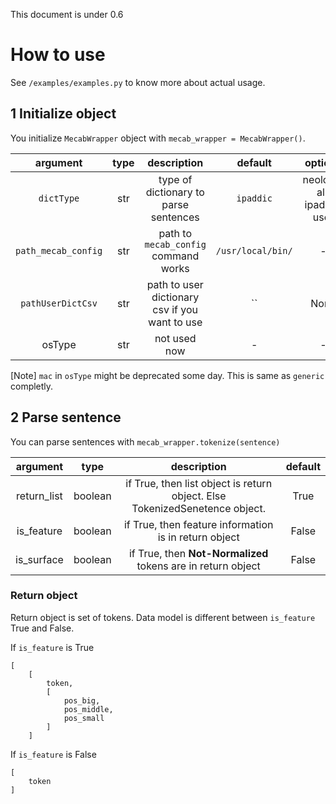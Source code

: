 This document is under 0.6

# How to use

See `/examples/examples.py` to know more about actual usage.

## 1 Initialize object

You initialize `MecabWrapper` object with `mecab_wrapper = MecabWrapper()`.

| argument | type | description | default | options |
|:----------:|:-----------:|:------------:|:------------:|:------------:|
| `dictType` | str | type of dictionary to parse sentences | `ipaddic` | neologd, all, ipaddic, user |
| `path_mecab_config` | str | path to `mecab_config` command works | `/usr/local/bin/` | - |
| `pathUserDictCsv` | str | path to user dictionary csv if you want to use | `` | None |
| osType | str | not used now | - | - |

[Note] `mac` in `osType` might be deprecated some day. This is same as `generic` completly.

## 2 Parse sentence

You can parse sentences with `mecab_wrapper.tokenize(sentence)`

| argument | type | description | default |
|:----------:|:-----------:|:------------:|:------------:|
| return_list | boolean | if True, then list object is return object. Else TokenizedSenetence object. | True |
| is_feature | boolean | if True, then feature information is in return object | False |
| is_surface | boolean | if True, then __Not-Normalized__ tokens are in return object | False |


### Return object

Return object is set of tokens. Data model is different between `is_feature` True and False.

If `is_feature` is True

```
[
    [
        token,
        [
            pos_big,
            pos_middle,
            pos_small
        ]
    ]
```


If `is_feature` is False


```
[
	token
]
```


